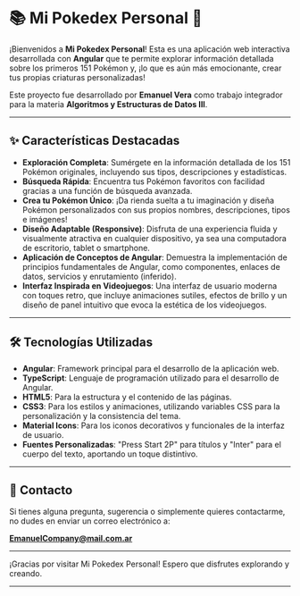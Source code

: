 # 📚 Mi Pokedex Personal 🚀

¡Bienvenidos a **Mi Pokedex Personal**\! Esta es una aplicación web interactiva desarrollada con **Angular** que te permite explorar información detallada sobre los primeros 151 Pokémon y, ¡lo que es aún más emocionante, crear tus propias criaturas personalizadas\!

Este proyecto fue desarrollado por **Emanuel Vera** como trabajo integrador para la materia **Algoritmos y Estructuras de Datos III**.

-----

## ✨ Características Destacadas

  * **Exploración Completa**: Sumérgete en la información detallada de los 151 Pokémon originales, incluyendo sus tipos, descripciones y estadísticas.
  * **Búsqueda Rápida**: Encuentra tus Pokémon favoritos con facilidad gracias a una función de búsqueda avanzada.
  * **Crea tu Pokémon Único**: ¡Da rienda suelta a tu imaginación y diseña Pokémon personalizados con sus propios nombres, descripciones, tipos e imágenes\!
  * **Diseño Adaptable (Responsive)**: Disfruta de una experiencia fluida y visualmente atractiva en cualquier dispositivo, ya sea una computadora de escritorio, tablet o smartphone.
  * **Aplicación de Conceptos de Angular**: Demuestra la implementación de principios fundamentales de Angular, como componentes, enlaces de datos, servicios y enrutamiento (inferido).
  * **Interfaz Inspirada en Videojuegos**: Una interfaz de usuario moderna con toques retro, que incluye animaciones sutiles, efectos de brillo y un diseño de panel intuitivo que evoca la estética de los videojuegos.

-----

## 🛠️ Tecnologías Utilizadas

  * **Angular**: Framework principal para el desarrollo de la aplicación web.
  * **TypeScript**: Lenguaje de programación utilizado para el desarrollo de Angular.
  * **HTML5**: Para la estructura y el contenido de las páginas.
  * **CSS3**: Para los estilos y animaciones, utilizando variables CSS para la personalización y la consistencia del tema.
  * **Material Icons**: Para los iconos decorativos y funcionales de la interfaz de usuario.
  * **Fuentes Personalizadas**: "Press Start 2P" para títulos y "Inter" para el cuerpo del texto, aportando un toque distintivo.

-----

## 📧 Contacto

Si tienes alguna pregunta, sugerencia o simplemente quieres contactarme, no dudes en enviar un correo electrónico a:

**EmanuelCompany@mail.com.ar**

-----

¡Gracias por visitar Mi Pokedex Personal\! Espero que disfrutes explorando y creando.

-----
